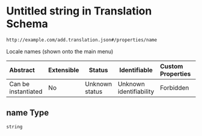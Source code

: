 # Untitled string in Translation Schema

```txt
http://example.com/add.translation.json#/properties/name
```

Locale names (shown onto the main menu)


| Abstract            | Extensible | Status         | Identifiable            | Custom Properties | Additional Properties | Access Restrictions | Defined In                                                                                 |
| :------------------ | ---------- | -------------- | ----------------------- | :---------------- | --------------------- | ------------------- | ------------------------------------------------------------------------------------------ |
| Can be instantiated | No         | Unknown status | Unknown identifiability | Forbidden         | Allowed               | none                | [add-translation.schema.json\*](../out/add-translation.schema.json "open original schema") |

## name Type

`string`

